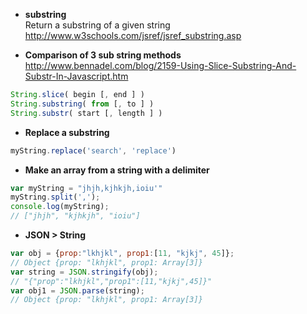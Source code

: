 * **substring**      
Return a substring of a given string       
http://www.w3schools.com/jsref/jsref_substring.asp

* **Comparison of 3 sub string methods**   
http://www.bennadel.com/blog/2159-Using-Slice-Substring-And-Substr-In-Javascript.htm   
````js
String.slice( begin [, end ] )
String.substring( from [, to ] )
String.substr( start [, length ] )
````

* **Replace a substring**   
````js
myString.replace('search', 'replace')
````

* **Make an array from a string with a delimiter**   
````js
var myString = "jhjh,kjhkjh,ioiu'"
myString.split(',');
console.log(myString);
// ["jhjh", "kjhkjh", "ioiu"]
````

* **JSON > String**   

````js
var obj = {prop:"lkhjkl", prop1:[11, "kjkj", 45]};
// Object {prop: "lkhjkl", prop1: Array[3]}
var string = JSON.stringify(obj);
// "{"prop":"lkhjkl","prop1":[11,"kjkj",45]}"
var obj1 = JSON.parse(string);
// Object {prop: "lkhjkl", prop1: Array[3]}
````
